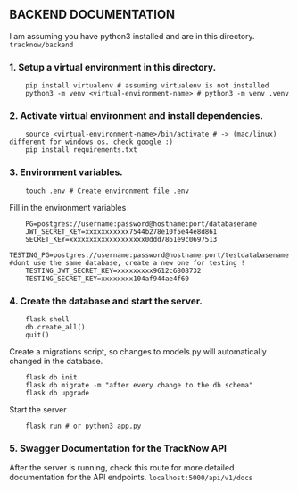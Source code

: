 ## BACKEND DOCUMENTATION

I am assuming you have python3 installed and are in this directory. ```tracknow/backend```

### 1. Setup a virtual environment in this directory.
``` shell 
    pip install virtualenv # assuming virtualenv is not installed
    python3 -m venv <virtual-environment-name> # python3 -m venv .venv
```
### 2. Activate virtual environment and install dependencies.
``` shell
    source <virtual-environment-name>/bin/activate # -> (mac/linux) different for windows os. check google :)
    pip install requirements.txt
```
### 3. Environment variables.
``` shell
    touch .env # Create environment file .env 
```
Fill in the environment variables
``` shell
    PG=postgres://username:password@hostname:port/databasename
    JWT_SECRET_KEY=xxxxxxxxxxx7544b278e10f5e44e8d861
    SECRET_KEY=xxxxxxxxxxxxxxxxxxx0ddd7861e9c0697513
    TESTING_PG=postgres://username:password@hostname:port/testdatabasename #dont use the same database, create a new one for testing !
    TESTING_JWT_SECRET_KEY=xxxxxxxxx9612c6808732
    TESTING_SECRET_KEY=xxxxxxxx104af944ae4f60
```
### 4. Create the database and start the server.
``` shell
    flask shell 
    db.create_all()
    quit()
```
Create a migrations script, so changes to models.py will automatically changed in the database.
``` shell
    flask db init
    flask db migrate -m "after every change to the db schema"
    flask db upgrade
```
Start the server
``` shell
    flask run # or python3 app.py 
```
### 5. Swagger Documentation for the TrackNow API
After the server is running, check this route for more detailed documentation for the API endpoints.
```localhost:5000/api/v1/docs```